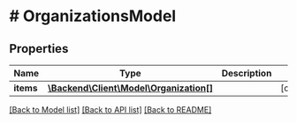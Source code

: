 # # OrganizationsModel

## Properties

Name | Type | Description | Notes
------------ | ------------- | ------------- | -------------
**items** | [**\Backend\Client\Model\Organization[]**](Organization.md) |  | [optional]

[[Back to Model list]](../../README.md#models) [[Back to API list]](../../README.md#endpoints) [[Back to README]](../../README.md)
